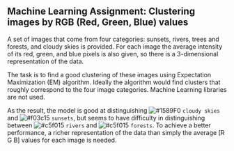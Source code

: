 ## Machine Learning Assignment: Clustering images by RGB (Red, Green, Blue) values

A set of images that come from four categories: sunsets, rivers, trees and forests, and cloudy skies is provided. For each image the average intensity of its red, green, and blue pixels is also given, so there is a 3-dimensional representation of the data.

The task is to find a good clustering of these images using Expectation Maximization (EM) algorithm. Ideally the algorithm would find clusters that roughly correspond to the four image categories. Machine Learning libraries are not used.  

As the result, the model is good at distinguishing ![#1589F0](https://placehold.it/15/1589F0/000000?text=+) `cloudy skies` and ![#f03c15](https://placehold.it/15/f03c15/000000?text=+) `sunsets`, but seems to have difficulty in distinguishing between ![#c5f015](https://placehold.it/15/4B872F/000000?text=+) `rivers` and ![#c5f015](https://placehold.it/15/4B872F/000000?text=+) `forests`. To achieve a better performance, a richer representation of the data than simply the average [R G B] values for each image is needed.
